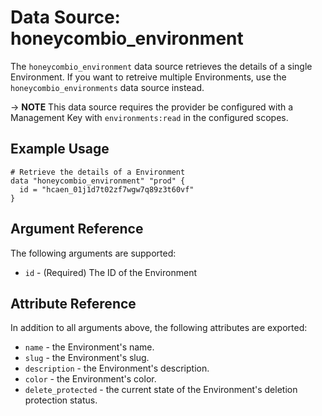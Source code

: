 # Data Source: honeycombio_environment

The `honeycombio_environment` data source retrieves the details of a single Environment.
If you want to retreive multiple Environments, use the `honeycombio_environments` data source instead.

-> **NOTE** This data source requires the provider be configured with a Management Key with `environments:read` in the configured scopes.


## Example Usage

```hcl
# Retrieve the details of a Environment
data "honeycombio_environment" "prod" {
  id = "hcaen_01j1d7t02zf7wgw7q89z3t60vf"
}
```

## Argument Reference

The following arguments are supported:

* `id` - (Required) The ID of the Environment

## Attribute Reference

In addition to all arguments above, the following attributes are exported:

* `name` - the Environment's name.
* `slug` - the Environment's slug.
* `description` - the Environment's description.
* `color` - the Environment's color.
* `delete_protected` - the current state of the Environment's deletion protection status.

